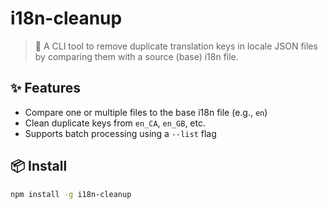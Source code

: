 # i18n-cleanup

> 🧹 A CLI tool to remove duplicate translation keys in locale JSON files by comparing them with a source (base) i18n file.

## ✨ Features
- Compare one or multiple files to the base i18n file (e.g., `en`)
- Clean duplicate keys from `en_CA`, `en_GB`, etc.
- Supports batch processing using a `--list` flag

## 📦 Install

```bash
npm install -g i18n-cleanup
